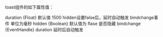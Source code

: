 toast组件的如下属性值：

duration {Float} 默认值 1500  hidden设置false后，延时自动触发 bindchange事件 单位为毫秒
hidden {Boolean} 默认值为 flase  是否隐藏
bindchange {EventHandle}  duration 延时后自动触发 
